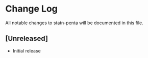 # Change Log

All notable changes to statn-penta will be documented in this file.

## [Unreleased]

- Initial release
